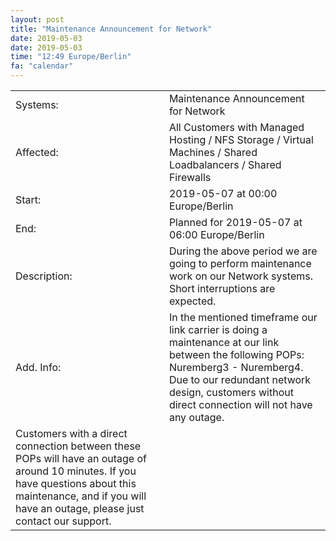 ```yaml
---
layout: post
title: "Maintenance Announcement for Network"
date: 2019-05-03
date: 2019-05-03
time: "12:49 Europe/Berlin"
fa: "calendar"
---
```


|                   |   |                                                                      |
|-------------------|---|----------------------------------------------------------------------|
| Systems:          |   | Maintenance Announcement for Network|
| Affected:         |   | All Customers with Managed Hosting / NFS Storage / Virtual Machines / Shared Loadbalancers / Shared Firewalls |
| Start:            |   | 2019-05-07 at 00:00 Europe/Berlin |
| End:              |   | Planned for 2019-05-07 at 06:00  Europe/Berlin |
| Description:      |   | During the above period we are going to perform maintenance work on our Network systems. Short interruptions are expected. |
| Add. Info:        |   | In the mentioned timeframe our link carrier is doing a maintenance at our link between the following POPs: Nuremberg3 - Nuremberg4. Due to our redundant network design, customers without direct connection will not have any outage.
Customers with a direct connection between these POPs will have an outage of around 10 minutes. If you have questions about this maintenance, and if you will have an outage, please just contact our support. |